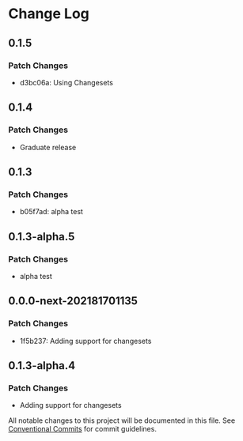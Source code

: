 # Change Log

## 0.1.5

### Patch Changes

- d3bc06a: Using Changesets

## 0.1.4

### Patch Changes

- Graduate release

## 0.1.3

### Patch Changes

- b05f7ad: alpha test

## 0.1.3-alpha.5

### Patch Changes

- alpha test

## 0.0.0-next-202181701135

### Patch Changes

- 1f5b237: Adding support for changesets

## 0.1.3-alpha.4

### Patch Changes

- Adding support for changesets

All notable changes to this project will be documented in this file.
See [Conventional Commits](https://conventionalcommits.org) for commit guidelines.
